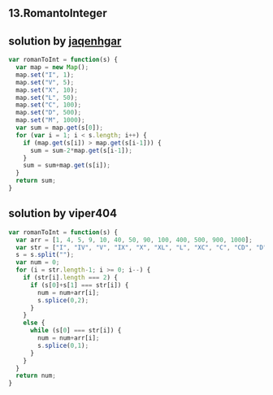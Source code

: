 ## 13.RomantoInteger
## solution by [jaqenhgar](https://discuss.leetcode.com/topic/27024/java-solution-clean-and-simple-7-ms)
```javascript
var romanToInt = function(s) {
  var map = new Map();
  map.set("I", 1);
  map.set("V", 5);
  map.set("X", 10);
  map.set("L", 50);
  map.set("C", 100);
  map.set("D", 500);
  map.set("M", 1000);
  var sum = map.get(s[0]);
  for (var i = 1; i < s.length; i++) {
    if (map.get(s[i]) > map.get(s[i-1])) {
      sum = sum-2*map.get(s[i-1]);
    }
    sum = sum+map.get(s[i]);
  }
  return sum;
}
```
## solution by viper404
```javascript
var romanToInt = function(s) {
  var arr = [1, 4, 5, 9, 10, 40, 50, 90, 100, 400, 500, 900, 1000];
  var str = ["I", "IV", "V", "IX", "X", "XL", "L", "XC", "C", "CD", "D", "CM", "M"];
  s = s.split("");
  var num = 0;
  for (i = str.length-1; i >= 0; i--) {
    if (str[i].length === 2) {
      if (s[0]+s[1] === str[i]) {
        num = num+arr[i];
        s.splice(0,2);
      }
    }
    else {
      while (s[0] === str[i]) {
        num = num+arr[i];
        s.splice(0,1);
      }
    }
  }
  return num;
}
```
